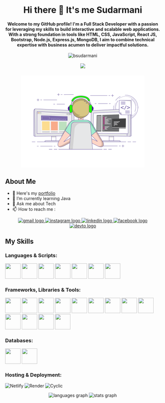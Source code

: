 <h1 align="center"> Hi there 👋 It's me  Sudarmani</h1>
<h4 align="center">Welcome to my GitHub profile! I'm a Full Stack Developer with a passion for leveraging my skills to build interactive and scalable web applications. With a strong foundation in tools like HTML, CSS, JavaScript, React JS, Bootstrap, Node.js, Express.js, MongoDB, I aim to combine technical expertise with business acumen to deliver impactful solutions. </h4>
<!-- <p align="left"> <img src="https://komarev.com/ghpvc/?username=bsudarmani&label=Profile%20views&color=0e75b6&style=flat" alt="bsudarmani" /> </p>
<img align="right" width="370" height="290" src="https://tenor.com/0ZUG.gif"> -->
<!-- <img src="https://komarev.com/ghpvc/?username=bsudarmani&label=Visitors&color=ff69b4&style=for-the-badge" alt="bsudarmani" />
<br>
<img src="https://github-readme-streak-stats.herokuapp.com?user=bsudarmani&theme=light" width="400" />


<!--<div align="center">
  <img align="center" alt="Coding" width="600" height="300" src="https://raw.githubusercontent.com/devSouvik/devSouvik/master/gif3.gif">
</div> -->
<div align="center" style="display: flex; justify-content: center; align-items: center; gap: 20px; flex-wrap: wrap;">
  
  <!-- Left Side: GitHub Streak -->
  <div>
    <img src="https://komarev.com/ghpvc/?username=bsudarmani&label=Visitors&color=ff69b4&style=for-the-badge" alt="bsudarmani" />
    <br><br>
    <img src="https://github-readme-streak-stats.herokuapp.com?user=bsudarmani&theme=light" width="400" />
  </div>
  
  <!-- Right Side: GIF -->
  <div>
    <img alt="Coding" width="400" height="300" src="https://raw.githubusercontent.com/devSouvik/devSouvik/master/gif3.gif" />
  </div>
  
</div>


 ## About Me
- 🔭 Here's my [portfolio](https://sudarmani.netlify.app/home)                                                 
- 🌱 I’m currently learning Java
- 💬 Ask me about Tech
- 📫 How to reach me :
<div align="center">
  <a href="https://mail.google.com/mail/u/0/?tab=rm&ogbl#inbox?compose=new" target="_blank">
    <img src="https://img.shields.io/static/v1?message=Gmail&logo=gmail&label=&color=D14836&logoColor=white&labelColor=&style=for-the-badge" height="35" alt="gmail logo"  />
  </a>
  <a href="https://www.instagram.com/sudarmani05/" target="_blank">
    <img src="https://img.shields.io/static/v1?message=Instagram&logo=instagram&label=&color=E4405F&logoColor=white&labelColor=&style=for-the-badge" height="35" alt="instagram logo"  />
  </a>
  <a href="https://in.linkedin.com/in/sudarmani-b-564ba7280?trk=public_profile_browsemap" target="_blank">
    <img src="https://img.shields.io/static/v1?message=LinkedIn&logo=linkedin&label=&color=0077B5&logoColor=white&labelColor=&style=for-the-badge" height="35" alt="linkedin logo"  />
  </a>
  <a href="https://www.facebook.com/checkpoint/1501092823525282/?next=https%3A%2F%2Fwww.facebook.com%2Fconfirmemail.php%3Fnext%3Dhttps%253A%252F%252Fwww.facebook.com%252F" target="_blank">
    <img src="https://img.shields.io/static/v1?message=Facebook&logo=facebook&label=&color=1877F2&logoColor=white&labelColor=&style=for-the-badge" height="35" alt="facebook logo"  />
  </a>
  <a href="https://dev.to/bsudarmani" target="_blank">
    <img src="https://img.shields.io/static/v1?message=dev.to&logo=dev.to&label=&color=0A0A0A&logoColor=white&labelColor=&style=for-the-badge" height="35" alt="devto logo"  />
  </a>
</div>



## My Skills

### Languages & Scripts:
<p align="left">
  <img height="50" width="50" src="https://img.icons8.com/color/48/000000/c-programming.png" />
  <img height="50" width="50" src="https://img.icons8.com/color/48/000000/c-plus-plus-logo.png" />
  <img height="50" width="50" src="https://img.icons8.com/color/48/000000/java-coffee-cup-logo.png" />
  <img height="50" width="50" src="https://img.icons8.com/color/48/000000/kotlin.png" />
  <img height="50" width="50" src="https://img.icons8.com/color/48/000000/javascript.png" />
  <img height="50" width="50" src="https://img.icons8.com/color/48/000000/html-5.png" />
  <img height="50" width="50" src="https://img.icons8.com/color/48/000000/css3.png" />
</p>

### Frameworks, Libraries & Tools:
<p align="left">
  <img height="50" width="50" src="https://img.icons8.com/color/48/000000/bootstrap.png" />
  <img height="50" width="50" src="https://img.icons8.com/color/48/000000/react-native.png" />
  <img height="50" width="50" src="https://img.icons8.com/color/48/000000/nodejs.png" />
  <img height="50" width="50" src="https://img.icons8.com/ios/50/000000/express-js.png" />
  <img height="50" width="50" src="https://upload.wikimedia.org/wikipedia/commons/f/f1/Vitejs-logo.svg" />
  <img height="50" width="50" src="https://img.icons8.com/?size=100&id=rHpveptSuwDz&format=png&color=000000" />
<!--   <img height="50" width="50" src="https://img.icons8.com/color/48/000000/git.png" style="filter: grayscale(100%) brightness(0);"  /> -->
  <img height="50" width="50" src="https://img.icons8.com/ios-filled/50/000000/git.png" />
<!--   <img height="50" width="50" src="https://img.icons8.com/glyph-neue/48/ffffff/github.png" /> -->
  <img height="50" width="50" src="https://img.icons8.com/glyph-neue/48/000000/github.png" />
  <img height="50" width="50" src="https://img.icons8.com/color/48/000000/visual-studio-code-2019.png" />
  <img height="50" width="50" src="https://img.icons8.com/color/48/000000/android-os.png" />
  <img height="50" width="50" src="https://img.icons8.com/color/48/000000/android-studio--v3.png" />
  <img height="50" width="50" src="https://img.icons8.com/dusk/64/postman-api.png" />
  <img height="50" width="50" src="https://img.icons8.com/color/48/000000/android-studio.png" />
</p>

### Databases:
<p align="left">
  <img height="50" width="50" src="https://img.icons8.com/color/48/000000/mongodb.png" />
  <img height="50" width="50" src="https://img.icons8.com/color/48/000000/firebase.png" />
</p>


### Hosting & Deployment:
![Netlify](https://img.shields.io/badge/Netlify-00C7B7?style=for-the-badge&logo=netlify&logoColor=white)
![Render](https://img.shields.io/badge/Render-46E3B7?style=for-the-badge&logo=render&logoColor=white)
![Cyclic](https://img.shields.io/badge/Cyclic-5C2D91?style=for-the-badge&logo=cyclic&logoColor=white)



<div align="center">
  <img src="https://github-readme-stats.vercel.app/api/top-langs?username=bsudarmani&locale=en&hide_title=false&layout=compact&card_width=320&langs_count=5&theme=dracula&hide_border=false" height="150" alt="languages graph"  />
  <img src="https://github-readme-stats.vercel.app/api?username=bsudarmani&hide_title=false&hide_rank=false&show_icons=true&include_all_commits=true&count_private=true&disable_animations=false&theme=dracula&locale=en&hide_border=false" height="150" alt="stats graph"  />
</div>
